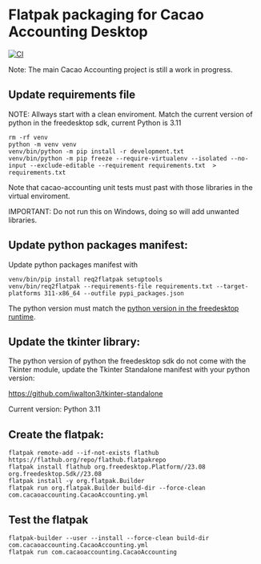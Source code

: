 # Flatpak packaging for Cacao Accounting Desktop

[![CI](https://github.com/cacao-accounting/cacao-accounting-flatpak/actions/workflows/flatpak.yml/badge.svg)](https://github.com/cacao-accounting/cacao-accounting-flatpak/actions/workflows/flatpak.yml)

Note: The main Cacao Accounting project is still a work in progress.

## Update requirements file

NOTE: Allways start with a clean enviroment. Match the current version of python in the freedesktop sdk, current Python is 3.11

```
rm -rf venv
python -m venv venv
venv/bin/python -m pip install -r development.txt
venv/bin/python -m pip freeze --require-virtualenv --isolated --no-input --exclude-editable --requirement requirements.txt  > requirements.txt
```

Note that cacao-accounting unit tests must past with those libraries in the virtual enviroment.

IMPORTANT: Do not run this on Windows, doing so will add unwanted libraries.

## Update python packages manifest:

Update python packages manifest with

```
venv/bin/pip install req2flatpak setuptools
venv/bin/req2flatpak --requirements-file requirements.txt --target-platforms 311-x86_64 --outfile pypi_packages.json
```

The python version must match the [python version in the freedesktop runtime](https://gitlab.com/freedesktop-sdk/freedesktop-sdk/-/blob/master/elements/components/python3.bst).

## Update the tkinter library:

The python version of python the freedesktop sdk do not come with the Tkinter module, update the Tkinter Standalone manifest with your python version:

https://github.com/iwalton3/tkinter-standalone

Current version: Python 3.11

## Create the flatpak:

```
flatpak remote-add --if-not-exists flathub https://flathub.org/repo/flathub.flatpakrepo
flatpak install flathub org.freedesktop.Platform//23.08 org.freedesktop.Sdk//23.08
flatpak install -y org.flatpak.Builder
flatpak run org.flatpak.Builder build-dir --force-clean com.cacaoaccounting.CacaoAccounting.yml
```

## Test the flatpak

```
flatpak-builder --user --install --force-clean build-dir com.cacaoaccounting.CacaoAccounting.yml
flatpak run com.cacaoaccounting.CacaoAccounting
```
